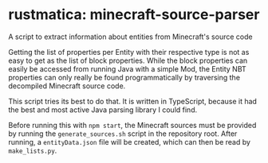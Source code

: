 # rustmatica: minecraft-source-parser

A script to extract information about entities from Minecraft's source code

Getting the list of properties per Entity with their respective type is not as
easy to get as the list of block properties. While the block properties can
easily be accessed from running Java with a simple Mod, the Entity NBT
properties can only really be found programmatically by traversing the
decompiled Minecraft source code.

This script tries its best to do that. It is written in TypeScript, because it
had the best and most active Java parsing library I could find.

Before running this with `npm start`, the Minecraft sources must be provided by
running the `generate_sources.sh` script in the repository root. After running,
a `entityData.json` file will be created, which can then be read by
`make_lists.py`.
